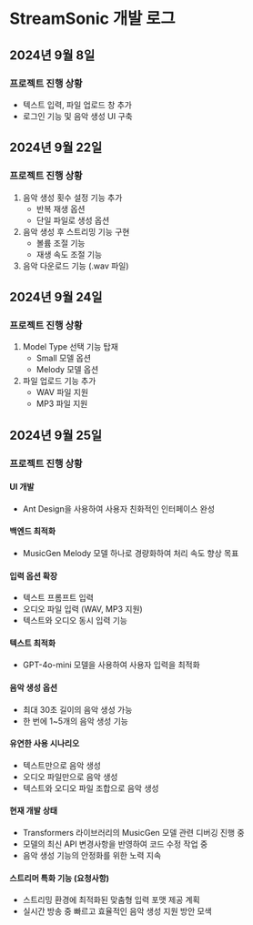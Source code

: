 # StreamSonic 개발 로그

## 2024년 9월 8일



### 프로젝트 진행 상황
- 텍스트 입력, 파일 업로드 창 추가
- 로그인 기능 및 음악 생성 UI 구축

## 2024년 9월 22일



### 프로젝트 진행 상황
1. 음악 생성 횟수 설정 기능 추가
   - 반복 재생 옵션
   - 단일 파일로 생성 옵션
2. 음악 생성 후 스트리밍 기능 구현
   - 볼륨 조절 기능
   - 재생 속도 조절 기능
3. 음악 다운로드 기능 (.wav 파일)

## 2024년 9월 24일



### 프로젝트 진행 상황
1. Model Type 선택 기능 탑재
   - Small 모델 옵션
   - Melody 모델 옵션
2. 파일 업로드 기능 추가
   - WAV 파일 지원
   - MP3 파일 지원

## 2024년 9월 25일



### 프로젝트 진행 상황

#### UI 개발
- Ant Design을 사용하여 사용자 친화적인 인터페이스 완성

#### 백엔드 최적화
- MusicGen Melody 모델 하나로 경량화하여 처리 속도 향상 목표

#### 입력 옵션 확장
- 텍스트 프롬프트 입력
- 오디오 파일 입력 (WAV, MP3 지원)
- 텍스트와 오디오 동시 입력 기능

#### 텍스트 최적화
- GPT-4o-mini 모델을 사용하여 사용자 입력을 최적화

#### 음악 생성 옵션
- 최대 30초 길이의 음악 생성 가능
- 한 번에 1~5개의 음악 생성 기능

#### 유연한 사용 시나리오
- 텍스트만으로 음악 생성
- 오디오 파일만으로 음악 생성
- 텍스트와 오디오 파일 조합으로 음악 생성

#### 현재 개발 상태
- Transformers 라이브러리의 MusicGen 모델 관련 디버깅 진행 중
- 모델의 최신 API 변경사항을 반영하여 코드 수정 작업 중
- 음악 생성 기능의 안정화를 위한 노력 지속

#### 스트리머 특화 기능 (요청사항)
- 스트리밍 환경에 최적화된 맞춤형 입력 포맷 제공 계획
- 실시간 방송 중 빠르고 효율적인 음악 생성 지원 방안 모색